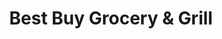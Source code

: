 ---
title: "Best Buy Grocery & Grill"
url: /garner/best-buy-grocery-und-grill/
shop: Lebensmittel
---